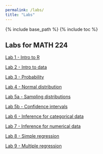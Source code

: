 ```yaml
---
permalink: /labs/
title: "Labs"
---
```


{% include base_path %}
{% include toc %}

## Labs for MATH 224

[Lab 1 - Intro to R](https://github.com/IntroToStatNCAT/IntroToStatNCAT.github.io/tree/main/files/Labs/01_intro_to_r)

[Lab 2 - Intro to data](https://github.com/IntroToStatNCAT/IntroToStatNCAT.github.io/tree/main/files/Labs/02_intro_to_data)

[Lab 3 - Probability](https://github.com/IntroToStatNCAT/IntroToStatNCAT.github.io/tree/main/files/Labs/03_probability)

[Lab 4 - Normal distribution](https://github.com/IntroToStatNCAT/IntroToStatNCAT.github.io/tree/main/files/Labs/04_normal_distribution)

[Lab 5a - Sampling distributions](https://github.com/IntroToStatNCAT/IntroToStatNCAT.github.io/tree/main/files/Labs/05a_sampling_distributions)

[Lab 5b - Confidence intervals](https://github.com/IntroToStatNCAT/IntroToStatNCAT.github.io/tree/main/files/Labs/05b_confidence_intervals)

[Lab 6 - Inference for categorical data](https://github.com/IntroToStatNCAT/IntroToStatNCAT.github.io/tree/main/files/Labs/06_inf_for_categorical_data)

[Lab 7 - Inference for numerical data](https://github.com/IntroToStatNCAT/IntroToStatNCAT.github.io/tree/main/files/Labs/07_inf_for_numerical_data)

[Lab 8 - Simple regression](https://github.com/IntroToStatNCAT/IntroToStatNCAT.github.io/tree/main/files/Labs/08_simple_regression)

[Lab 9 - Multiple regression](https://github.com/IntroToStatNCAT/IntroToStatNCAT.github.io/tree/main/files/Labs/09_multiple_regression)